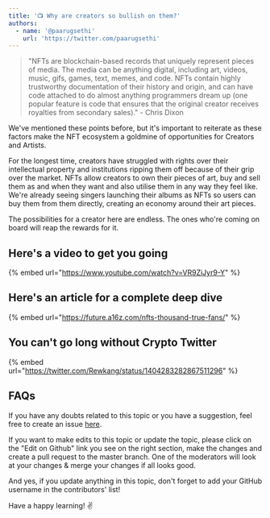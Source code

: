 ```yaml
---
title: '📺 Why are creators so bullish on them?'
authors:
  - name: '@paarugsethi'
    url: 'https://twitter.com/paarugsethi'
---
```


>"NFTs are blockchain-based records that uniquely represent pieces of media. The media can be anything digital, including art, videos, music, gifs, games, text, memes, and code. NFTs contain highly trustworthy documentation of their history and origin, and can have code attached to do almost anything programmers dream up (one popular feature is code that ensures that the original creator receives royalties from secondary sales)." - Chris Dixon

We've mentioned these points before, but it's important to reiterate as these factors make the NFT ecosystem a goldmine of opportunities for Creators and Artists.

For the longest time, creators have struggled with rights over their intellectual property and institutions ripping them off because of their grip over the market. NFTs allow creators to own their pieces of art, buy and sell them as and when they want and also utilise them in any way they feel like. We're already seeing singers launching their albums as NFTs so users can buy them from them directly, creating an economy around their art pieces.

The possibilities for a creator here are endless. The ones who're coming on board will reap the rewards for it.

## Here's a video to get you going

{% embed url="https://www.youtube.com/watch?v=VR9ZiJyr9-Y" %}

## Here's an article for a complete deep dive

{% embed url="https://future.a16z.com/nfts-thousand-true-fans/" %}

## You can't go long without Crypto Twitter

{% embed url="https://twitter.com/Rewkang/status/1404283282867511296" %}

## FAQs

If you have any doubts related to this topic or you have a suggestion, feel free to create an issue [here](https://github.com/SuperteamDAO/ground-zero/issues).

If you want to make edits to this topic or update the topic, please click on the "Edit on Github" link you see on the right section, make the changes and create a pull request to the master branch. One of the moderators will look at your changes & merge your changes if all looks good.

And yes, if you update anything in this topic, don't forget to add your GitHub username in the contributors' list!

Have a happy learning! ✌️
